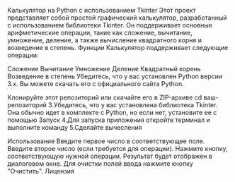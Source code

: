 Калькулятор на Python с использованием Tkinter Этот проект представляет собой простой графический калькулятор, разработанный с использованием библиотеки Tkinter. Он поддерживает основные арифметические операции, такие как сложение, вычитание, умножение, деление, а также вычисление квадратного корня и возведение в степень. Функции Калькулятор поддерживает следующие операции:

Сложение
Вычитание
Умножение
Деление
Квадратный корень
Возведение в степень
Убедитесь, что у вас установлен Python версии 3.x. Вы можете скачать его с официального сайта Python.

Клонируйте этот репозиторий или скачайте его в ZIP-архиве cd ваш-репозиторий 3.Убедитесь, что у вас установлена библиотека Tkinter. Она обычно идет в комплекте с Python, но если нет, установите ее с помощью Запуск 4.Для запуска приложения откройте терминал и выполните команду 5.Сделайте вычесления

Использование Введите первое число в соответствующее поле. Введите второе число (если требуется для операции). Нажмите кнопку, соответствующую нужной операции. Результат будет отображен в диалоговом окне. Для очистки полей ввода нажмите кнопку "Очистить". Лицензия
